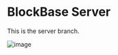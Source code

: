 # BlockBase Server

This is the server branch.

![image](https://github.com/oikmo/BlockBase/assets/78755068/e2bf2781-510c-4789-a318-6d73a044e711)

